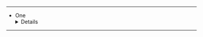 

---

* <summary>One</summary><details>
	
  * <summary>AAA</summary><details>
	
    * 1aaa
    * 2aaa
	
  </details>
  
</details>
						
---
